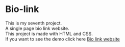 # Bio-link
This is my seventh project.<br>A single page bio link website.<br>This project is made with HTML and CSS.<br>If you want to see the demo click here <a href="https://glow-echo.github.io/Bio-link/">Bio link website</a>
